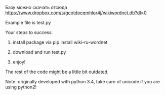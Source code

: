 Базу можно скачать отсюда https://www.dropbox.com/s/gcotdoeqmhlor4j/wikiwordnet.db?dl=0

Example file is test.py

Your steps to success:

1. install package via pip install wiki-ru-wordnet

2. download and run test.py

3. enjoy!

The rest of the code might be a little bit outdated.

Note: originally developed with python 3.4, take care of unicode if you are using python2!
